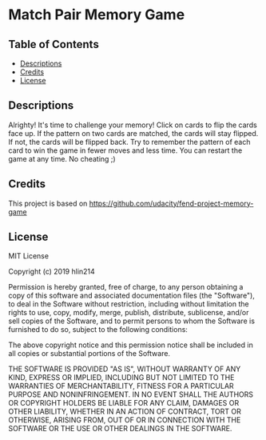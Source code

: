 # Match Pair Memory Game 

## Table of Contents

* [Descriptions](#descriptions)
* [Credits](#credits)
* [License](#license)

## Descriptions

Alrighty! It's time to challenge your memory! Click on cards to flip the cards face up. If the pattern on two cards are matched, the cards will stay flipped. If not, the cards will be flipped back. Try to remember the pattern of each card to win the game in fewer moves and less time. You can restart the game at any time. No cheating ;)

## Credits

This project is based on https://github.com/udacity/fend-project-memory-game 

## License

MIT License

Copyright (c) 2019 hlin214

Permission is hereby granted, free of charge, to any person obtaining a copy
of this software and associated documentation files (the "Software"), to deal
in the Software without restriction, including without limitation the rights
to use, copy, modify, merge, publish, distribute, sublicense, and/or sell
copies of the Software, and to permit persons to whom the Software is
furnished to do so, subject to the following conditions:

The above copyright notice and this permission notice shall be included in all
copies or substantial portions of the Software.

THE SOFTWARE IS PROVIDED "AS IS", WITHOUT WARRANTY OF ANY KIND, EXPRESS OR
IMPLIED, INCLUDING BUT NOT LIMITED TO THE WARRANTIES OF MERCHANTABILITY,
FITNESS FOR A PARTICULAR PURPOSE AND NONINFRINGEMENT. IN NO EVENT SHALL THE
AUTHORS OR COPYRIGHT HOLDERS BE LIABLE FOR ANY CLAIM, DAMAGES OR OTHER
LIABILITY, WHETHER IN AN ACTION OF CONTRACT, TORT OR OTHERWISE, ARISING FROM,
OUT OF OR IN CONNECTION WITH THE SOFTWARE OR THE USE OR OTHER DEALINGS IN THE
SOFTWARE.